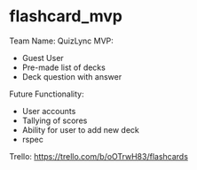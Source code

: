 flashcard_mvp
=============

Team Name: QuizLync
MVP:
- Guest User
- Pre-made list of decks
- Deck question with answer

Future Functionality:
- User accounts
- Tallying of scores
- Ability for user to add new deck
- rspec

Trello:
https://trello.com/b/oOTrwH83/flashcards

